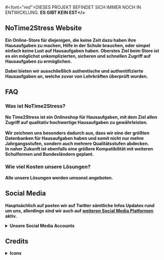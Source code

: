 #<font="red">DIESES PROJEKT BEFINDET SICH IMMER NOCH IN ENTWICKLUNG. <b>ES GIBT KEIN EST</>

## NoTime2Stress Website

Ein Online-Store für diejenigen, die keine Zeit dazu haben ihre Hausaufgaben zu machen, Hilfe in der Schule brauchen, oder simpel einfach keine Lust auf Hausaufgaben haben. Oberstes Ziel beim Store ist es ein möglichst unkomplizierten, sicheren und schnellen Zugriff auf Hausaufgaben zu ermöglichen. 

Dabei bieten wir ausschließlich authentische und authentifizierte Hausaufgaben an, welche zuvor von Lehrkräften überprüft wurden. 
## FAQ

### Was ist NoTime2Stress?

No Time2Stress ist ein Onlineshop für Hausaufgaben, mit dem Ziel allen Zugriff auf qualitativ hochwertige Hausaufgaben zu gewährleisten.<br> <br>
Wir zeichnen uns besonders dadurch aus, dass wir eine der größten Datenbanken für Hausaufgaben haben und somit nicht nur mehre Jahrgangsstufen, sondern auch mehrere Qualitätsstufen abdecken. <br>
In naher Zukunft ist ebenfalls eine größere Kompatibilität mit weiteren Schulformen und Bundesländern geplant. 

### Wie viel Kosten unsere Lösungen?

<b>Alle unsere Lösungen</b> werden <b>umsonst</b> angeboten.

## Social Media

Hauptsächlich auf posten wir auf Twitter sämtliche Infos Updates rund um uns, allerdings sind wir auch auf <a href="https://linktr.ee/notime2stress"> weiteren Social Media Platformen </a> aktiv.

<details>
  <summary>Unsere Social Media Accounts</summary>
  
  <i>Hier sind sämtliche offzielle Accounts aufgelistet</i>

  Twitter: https://twitter.com/NoTime2Stress <br>
  Instagram: https://instagram.com/notime2stress <br>
  Mail: notime2stress@protonmail.com
  
  </details>
  
## Credits
<details>
  <summary>Icons</summary>
 
  <i>Diese Icons benutzen wir auf unsere Website oder anderen Seiten, die mit uns in Verbindung stehen</i>
  
<div>Icons made by <a href="https://www.flaticon.com/authors/pixel-perfect" title="Pixel perfect">Pixel perfect</a> from <a href="https://www.flaticon.com/" title="Flaticon">www.flaticon.com</a></div>
<div>Icons made by <a href="https://www.flaticon.com/authors/hight-quality-icons" title="Hight Quality Icons">Hight Quality Icons</a> from <a href="https://www.flaticon.com/" title="Flaticon">www.flaticon.com</a></div>
<div>Icons made by <a href="https://www.freepik.com" title="Freepik">Freepik</a> from <a href="https://www.flaticon.com/" title="Flaticon">www.flaticon.com</a></div>  

</details>
